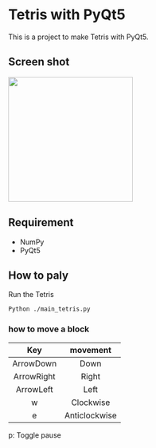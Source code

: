 # Tetris with PyQt5

This is a project to make Tetris with PyQt5.

## Screen shot

 <img src="https://user-images.githubusercontent.com/8034356/86392652-c86f9300-bcd6-11ea-8c79-52d6c0d0c4d1.png" width="250px">

## Requirement
- NumPy
- PyQt5

## How to paly

Run the Tetris

```
Python ./main_tetris.py
```

### how to move a block
|Key|movement|
|:---:|:---:|
|ArrowDown|Down|
|ArrowRight| Right|
|ArrowLeft| Left|
|w|Clockwise|
|e|Anticlockwise|

p: Toggle pause
